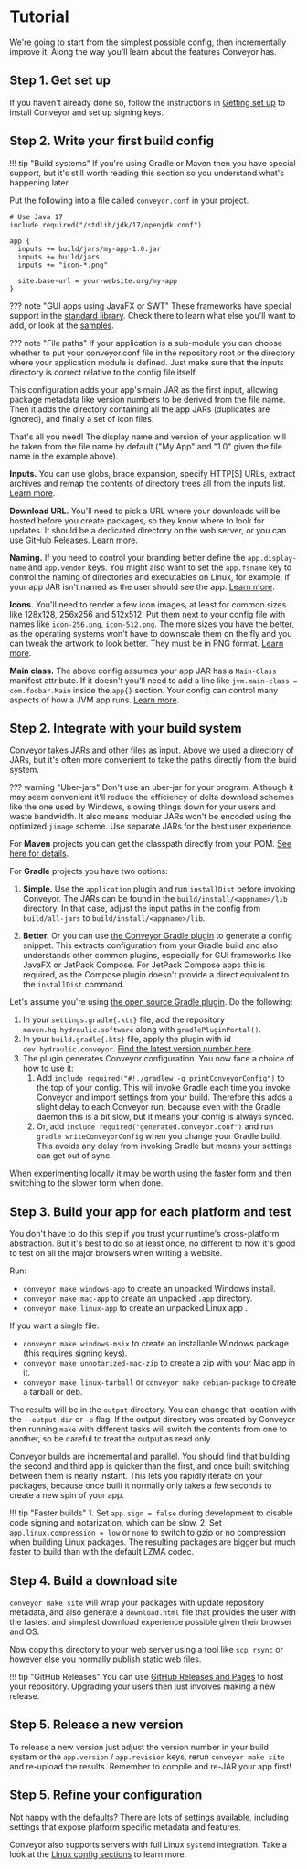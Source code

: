 # Tutorial

We're going to start from the simplest possible config, then incrementally improve it. Along the way you'll learn about the features Conveyor has.

## Step 1. Get set up

If you haven't already done so, follow the instructions in [Getting set up](setting-up.md) to install Conveyor and set up signing keys.

## Step 2. Write your first build config

!!! tip "Build systems"
    If you're using Gradle or Maven then you have special support, but it's still worth reading this section so you understand what's happening later.

Put the following into a file called `conveyor.conf` in your project.

```hocon
# Use Java 17
include required("/stdlib/jdk/17/openjdk.conf")

app {
  inputs += build/jars/my-app-1.0.jar
  inputs += build/jars
  inputs += "icon-*.png"
  
  site.base-url = your-website.org/my-app
}
```

??? note "GUI apps using JavaFX or SWT"
    These frameworks have special support in the [standard library](stdlib/index.md). Check there to learn what else you'll want to add, or look at the [samples](samples/index.md).

??? note "File paths"
    If your application is a sub-module you can choose whether to put your conveyor.conf file in the repository root or the directory where your application module is defined. Just make sure that the inputs directory is correct relative to the config file itself.

This configuration adds your app's main JAR as the first input, allowing package metadata like version numbers to be derived from the file name. Then it adds the directory containing all the app  JARs (duplicates are ignored), and finally a set of icon files.

That's all you need! The display name and version of your application will be taken from the file name by default ("My App" and "1.0" given the file name in the example above).

**Inputs.** You can use globs, brace expansion, specify HTTP[S] URLs, extract archives and remap the contents of directory trees all from the inputs list. [Learn more](configs/inputs.md).

**Download URL.** You'll need to pick a URL where your downloads will be hosted before you create packages, so they know where to look for updates. It should be a dedicated directory on the web server, or you can use GitHub Releases. [Learn more](configs/download-pages.md).

**Naming.** If you need to control your branding better define the `app.display-name` and  `app.vendor` keys. You might also want to set the `app.fsname` key to control the naming of directories and executables on Linux, for example, if your app JAR isn't named as the user should see the app. [Learn more](configs/index.md).

**Icons.** You'll need to render a few icon images, at least for common sizes like 128x128, 256x256 and 512x512. Put them next to your config file with names like `icon-256.png`, `icon-512.png`. The more sizes you have the better, as the operating systems won't have to downscale them on the fly and you can tweak the artwork to look better. They must be in PNG format. [Learn more](configs/index.md#icons).

**Main class.** The above config assumes your app JAR has a `Main-Class` manifest attribute. If it doesn't you'll need to add a line like `jvm.main-class = com.foobar.Main` inside the `app{}` section. Your config can control many aspects of how a JVM app runs. [Learn more](configs/jvm.md).

## Step 2. Integrate with your build system

Conveyor takes JARs and other files as input. Above we used a directory of JARs, but it's often more convenient to take the paths directly from the build system.

??? warning "Uber-jars"
    Don't use an uber-jar for your program. Although it may seem convenient it'll reduce the efficiency of delta download schemes like the one used by Windows, slowing things down for your users and waste bandwidth. It also means modular JARs won't be encoded using the optimized `jimage` scheme. Use separate JARs for the best user experience.

For **Maven** projects you can get the classpath directly from your POM. [See here for details](configs/maven-gradle.md).

For **Gradle** projects you have two options:

1. **Simple.** Use the `application` plugin and run `installDist` before invoking Conveyor. The JARs can be found in the `build/install/<appname>/lib` directory. In that case, adjust the input paths in the config from `build/all-jars` to `build/install/<appname>/lib`.

2. **Better.** Or you can use [the Conveyor Gradle plugin](configs/maven-gradle.md#reading-configuration-from-gradle) to generate a config snippet. This extracts configuration from your Gradle build and also understands other common plugins, especially for GUI frameworks like JavaFX or JetPack Compose. For JetPack Compose apps this is required, as the Compose plugin doesn't provide a direct equivalent to the `installDist` command.

Let's assume you're using [the open source Gradle plugin](https://github.com/hydraulic-software/conveyor/tree/master/gradle-plugin). Do the following:

1. In your `settings.gradle{.kts}` file, add the repository `maven.hq.hydraulic.software` along with `gradlePluginPortal()`.
1. In your `build.gradle{.kts}` file, apply the plugin with id `dev.hydraulic.conveyor`. [Find the latest version number here](https://plugins.gradle.org/plugin/dev.hydraulic.conveyor).
3. The plugin generates Conveyor configuration. You now face a choice of how to use it:
    1. Add `include required("#!./gradlew -q printConveyorConfig")` to the top of your config. This will invoke Gradle each time you invoke Conveyor and import settings from your build. Therefore this adds a slight delay to each Conveyor run, because even with the Gradle daemon this is a bit slow, but it means your config is always synced.
    2. Or, add `include required("generated.conveyor.conf")` and run `gradle writeConveyorConfig` when you change your Gradle build. This avoids any delay from invoking Gradle but means your settings can get out of sync.


When experimenting locally it may be worth using the faster form and then switching to the slower form when done.

## Step 3. Build your app for each platform and test

You don't  have to do this step if you trust your runtime's cross-platform abstraction. But it's best to do so at least once, no different to how it's good to test on all the major browsers when writing a website.

Run:

* `conveyor make windows-app` to create an unpacked Windows install.
* `conveyor make mac-app` to create an unpacked `.app` directory.
* `conveyor make linux-app` to create an unpacked Linux app .

If you want a single file:

* `conveyor make windows-msix` to create an installable Windows package (this requires signing keys).
* `conveyor make unnotarized-mac-zip` to create a zip with your Mac app in it.
* `conveyor make linux-tarball` or `conveyor make debian-package` to create a tarball or deb.

The results will be in the `output` directory. You can change that location with the `--output-dir` or `-o` flag. If the output directory was created by Conveyor then running `make` with different tasks will switch the contents from one to another, so be careful to treat the output as read only.

Conveyor builds are incremental and parallel. You should find that building the second and third app is quicker than the first, and once built switching between them is nearly instant. This lets you rapidly iterate on your packages, because once built it normally only takes a few seconds to create a new spin of your app.

!!! tip "Faster builds"
    1. Set `app.sign = false` during development to disable code signing and notarization, which can be slow.
    2. Set `app.linux.compression = low` or `none` to switch to gzip or no compression when building Linux packages. The resulting packages are bigger but much faster to build than with the default LZMA codec.

## Step 4. Build a download site

`conveyor make site` will wrap your packages with update repository metadata, and also generate a `download.html` file that provides the user with the fastest and simplest download experience possible given their browser and OS.

Now copy this directory to your web server using a tool like `scp`, `rsync` or however else you normally publish static web files.

!!! tip "GitHub Releases"
    You can use [GitHub Releases and Pages](configs/download-pages.md#publishing-through-github) to host your repository. Upgrading your users then just involves making a new release.

## Step 5. Release a new version

To release a new version just adjust the version number in your build system or the `app.version` / `app.revision` keys, rerun `conveyor make site` and re-upload the results. Remember to compile and re-JAR your app first!

## Step 5. Refine your configuration

Not happy with the defaults? There are [lots of settings](configs/index.md) available, including settings that expose platform specific metadata and features.

Conveyor also supports servers with full Linux `systemd` integration. Take a look at the [Linux config sections](configs/linux.md) to learn more.
